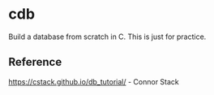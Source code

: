 # cdb

Build a database from scratch in C. This is just for practice.

## Reference

https://cstack.github.io/db_tutorial/ - Connor Stack
